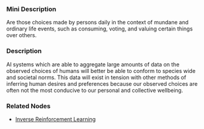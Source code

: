 ### Mini Description

Are those choices made by persons daily in the context of mundane and ordinary life events, such as consuming, voting, and valuing certain things over others. 

### Description

 AI systems which are able to aggregate large amounts of data on the observed choices of humans will better be able to conform to species wide and societal norms. This data will exist in tension with other methods of inferring human desires and preferences because our observed choices are often not the most conducive to our personal and collective wellbeing. 

### Related Nodes

- [Inverse Reinforcement Learning](/Value_Alignment/Validation/Technical_Value_Alignment/Robust_Human_Imitation/Inverse_Reinforcement_Learning/Inverse_Reinforcement_Learning.md)
